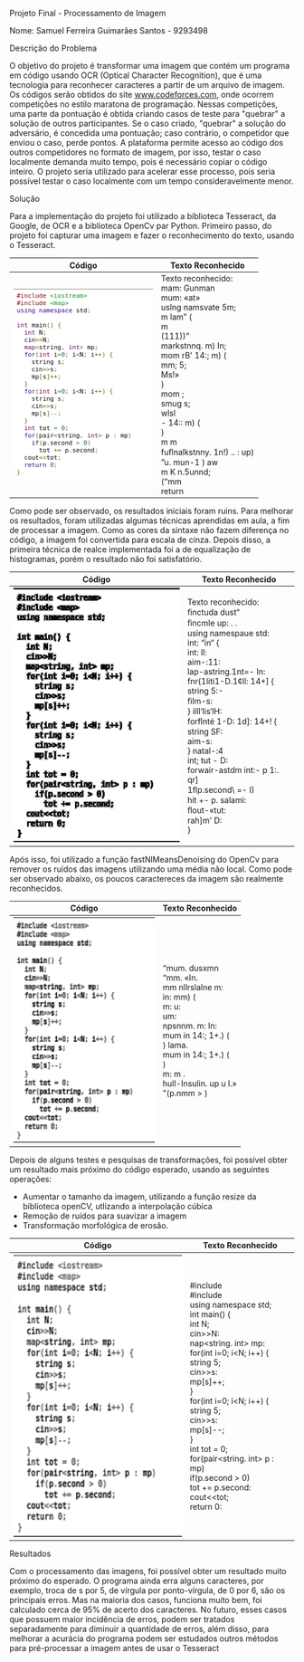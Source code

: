 Projeto Final - Processamento de Imagem

Nome: Samuel Ferreira Guimarães Santos - 9293498

Descrição do Problema

O objetivo do projeto é transformar uma imagem que contém um programa em código usando OCR (Optical Character Recognition), que é uma tecnologia para reconhecer caracteres a partir de um arquivo de imagem. Os códigos serão obtidos do site www.codeforces.com, onde ocorrem competições no estilo maratona de programação. 	Nessas competições, uma parte da pontuação é obtida criando casos de teste para "quebrar" a solução de outros participantes. Se o caso criado, "quebrar" a solução do adversário, é concedida uma pontuação; caso contrário, o competidor que enviou o caso, perde pontos. A plataforma permite acesso ao código dos outros competidores no formato de imagem, por isso, testar o caso localmente demanda muito tempo, pois é necessário copiar o código inteiro. O projeto seria utilizado para acelerar esse processo, pois seria possível testar o caso localmente com um tempo consideravelmente menor.

Solução

Para a implementação do projeto foi utilizado a biblioteca Tesseract, da Google, de OCR e a biblioteca OpenCv par Python.
Primeiro passo, do projeto foi capturar uma imagem e fazer o reconhecimento do texto, usando o Tesseract.

| Código | Texto Reconhecido |
|-------------|--------------|
|<img src="images/sample2.png">|Texto reconhecido:<br>mam: Gunman<br>mum: «at»<br>uslng namsvate 5m;<br>m lam” (<br>m<br>(111))”<br>markstnnq. m) In;<br>mom rB' 14:; m) ( <br> mm; 5; <br>Ms!»<br>)<br>mom ;<br>smug s;<br>wlsl<br>- 14:: m) (<br>)  <br>m m <br>fuﬂnalkstnny. 1n!) .. : up)<br>”u. mun-1 ) aw<br>m K n.5unnd;<br>(“mm <br>return |


 Como pode ser observado, os resultados iniciais foram ruins. Para melhorar os resultados, foram utilizadas algumas técnicas aprendidas em aula, a fim de processar a imagem. 
	Como as cores da sintaxe não fazem diferença no código, a imagem foi convertida para escala de cinza. Depois disso, a primeira técnica de realce implementada foi a de equalização de histogramas, porém o resultado não foi satisfatório.
	
| Código | Texto Reconhecido |
|-------------|--------------|
|<img src="images/equalization.png" width="300px" height="450px">|Texto reconhecido: <br>ﬁnctuda dust“<br>ﬁncmle up: . .<br>using namespaue std:<br>int: “in“ {<br>int: ll:<br>aim-:11:<br>lap-astring.1nt=- In:<br>fnr{1liti1-D.1¢ll: 14+] {<br>string 5:-<br>ﬁlm-s:<br>} illl‘lis‘lH:<br>forﬂnté 1-D: 1d]: 14+! {<br>string SF:<br>aim-s:<br>} natal-:4<br>int; tut - D:<br>forwair-astdm int:- p 1:. qr]<br>1ﬂp.second\ =- I)<br>hit +- p. salami:<br>ﬂout-«tut:<br>rah]m' D:<br>}<br>|

Após isso, foi utilizado a função fastNlMeansDenoising do OpenCv para remover os ruídos das imagens utilizando uma média não local. Como pode ser observado abaixo, os poucos caractereces da imagem são realmente reconhecidos.

| Código | Texto Reconhecido |
|-------------|--------------|
|<img src="images/denoising.png" width="250px" height="400px">|“mum. dusxmn<br>“mm. «In.<br>mm nllrslalne m:<br>in: mm) (<br>m: u:<br>um:<br>npsnnm. m: In:<br>mum in 14:; 1+.) (<br>) lama.<br>mum in 14:; 1+.) (<br>)<br>m: m .<br>hull-Insulin. up u I.»<br>"(p.nmm > )|

Depois de alguns testes e pesquisas de transformações, foi possível obter um resultado mais próximo do código esperado, usando as seguintes operações:
  - Aumentar o tamanho da imagem, utilizando a função resize da biblioteca openCV, utlizando a interpolação cúbica
  - Remoção de ruídos para suavizar a imagem
  - Transformação morfológica de erosão.
  
| Código | Texto Reconhecido |
|-------------|--------------|
|<img src="images_output/sample2.png" width="300px" height="500px">|#include <iostream><br>#include <map><br>using namespace std;<br>int main() {<br>int N;<br>cin>>N:<br>nap<string. int> mp:<br>for(int i=0; i<N; i++) {<br>string 5;<br>cin>>s:<br>mp[s]++;<br>}<br>for(int i=0; i<N; i++) {<br>string 5;<br>cin>>s:<br>mp[s]--;<br>}<br>int tot = 0;<br>for(pair<string. int> p : mp)<br>if(p.second > 0)<br>tot += p.second:<br>cout<<tot;<br>return 0:<br>|

Resultados

Com o processamento das imagens, foi possível obter um resultado muito próximo do esperado. O programa ainda erra alguns caracteres, por exemplo, troca de s por 5, de vírgula por ponto-vírgula, de 0 por 6, são os principais erros. Mas na maioria dos casos, funciona muito bem, foi calculado cerca de 95% de acerto dos caracteres.
No futuro, esses casos que possuem maior incidência de erros, podem ser tratados separadamente para diminuir a quantidade de erros, além disso, para melhorar a acurácia do programa podem ser estudados outros métodos para pré-processar a imagem antes de usar o Tesseract
